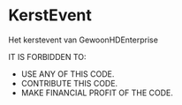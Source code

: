 # KerstEvent
Het kerstevent van GewoonHDEnterprise

IT IS FORBIDDEN TO:
- USE ANY OF THIS CODE.
- CONTRIBUTE THIS CODE.
- MAKE FINANCIAL PROFIT OF THE CODE.
